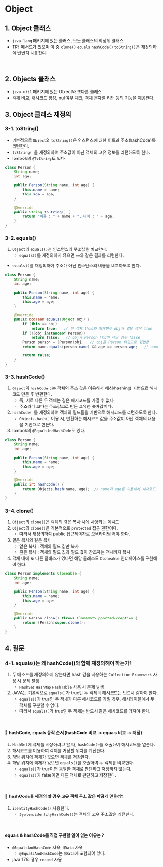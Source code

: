 # Object

## 1. Object 클래스

- `java.lang` 패키지에 있는 클래스, 모든 클래스의 최상위 클래스
- 11개 메서드가 있으며 이 중 `clone()` `equals` `hashCode()` `toString()`은 재정의하여 빈번히 사용한다.

<br />

## 2. Objects 클래스

- `java.util` 패키지에 있는 Object와 또다른 클래스
- 객체 비교, 해시코드 생성, null여부 체크, 객체 문자열 리턴 등의 기능을 제공한다.

## 3. Object 클래스 재정의

### 3-1. toString()

- 기본적으로 `Object`의 `toString()`은 인스턴스에 대한 이름과 주소(hashCode)를 리턴한다.
- `toString()`을 재정의하여 주소값이 아닌 객체의 고유 정보를 리턴하도록 한다.
- lombok의 `@ToString`도 있다.

```java
class Person {
	String name;
	int age;

	public Person(String name, int age) {
		this.name = name;
		this.age = age;
	}

	@Override
	public String toString() {
		return "이름 : " + name + ", 나이 : " + age;
	}
}
```

### 3-2. equals()

1. `Object`의 `equals()`는 인스턴스의 주소값을 비교한다.
    - `equals()`를 재정의하지 않으면 `==`와 같은 결과를 리턴한다.

- `equals()`를 재정의하여 주소가 아닌 인스턴스의 내용을 비교하도록 한다.

```java
class Person {
	String name;
	int age;

	public Person(String name, int age) {
		this.name = name;
		this.age = age;
	}

	@Override
	public boolean equals(Object obj) {
		if (this == obj)
			return true;   // 현 객체 this와 매개변수 obj가 같을 경우 true
		if (!(obj instanceof Person))
			return false;   // obj가 Person 타입이 아닐 경우 false
		Person person = (Person)obj;   // obj를 Person 타입으로 형변환
		return name.equals(person.name) && age == person.age;   // name과 age가 같을 경우 true

		return false;
	}
}
```

### 3-3. hashCode()

1. `Object`의 `hashCode()`는 객체의 주소 값을 이용해서 해싱(hashing) 기법으로 해시코드 만든 후 반환한다.
    - 즉, 서로 다른 두 객체는 같은 해시코드를 가질 수 없다.
    - 주소라기 보다는 주소값으로 만든 고유한 숫자값이다.
2. `hashCode()`를 재정의하여 객체의 필드들을 기반으로 해시코드를 리턴하도록 한다.
    - `Objects.hash()` 이용 시, 반환하는 해시코드 값을 주소값이 아닌 객체의 내용을 기반으로 만든다.
3. lombok의 `@EqualsAndHashCode`도 있다.

```java
class Person {
	String name;
	int age;

	public Person(String name, int age) {
		this.name = name;
		this.age = age;
	}

	@Override
	public int hashCode() {
		return Objects.hash(name, age);  // name과 age를 이용해서 해시코드 생성
	}
}
```

### 3-4. clone()

1. `Object`의 `clone()`은 객체의 깊은 복사 시에 사용되는 메서드
2. `Object`의 `clone()`은 기본적으로 `protected` 접근 권한이다.
    - 따라서 재정의하여 public 접근제어자로 오버라이딩 해야 한다.
3. 얕은 복사와 깊은 복사
    - 얕은 복사 : 객체의 필드 값만 복사
    - 깊은 복사 : 객체의 필드 값과 필드 값이 참조하는 객체까지 복사
4. 객체 내에 또 다른 클래스가 있다면 해당 클래스도 `Cloneable` 인터페이스를 구현해야 한다.

```java
class Person implements Cloneable {
	String name;
	int age;

	public Person(String name, int age) {
		this.name = name;
		this.age = age;
	}

	@Override
	public Person clone() throws CloneNotSupportedException {
		return (Person)super.clone();
	}
}
```

## 4. 질문

### 4-1. equals()는 왜 hashCode()와 함께 재정의해야 하는가?

1. 두 메소드를 재정의하지 않는다면 hash 값을 사용하는 `Collection Framework` 사용 시 문제 발생
    - `HashSet` `HashMap` `HashTable` 사용 시 문제 발생
2. JAVA는 기본적으로 `equals()`가 true인 두 객체의 해시코드는 반드시 같아야 한다.
    - `equals()`가 true인 두 객체가 다른 해시코드를 가질 경우, 해시테이블에서 두 객체를 구분할 수 없다.
    - 따라서 `equals()`가 true인 두 객체는 반드시 같은 해시코드를 가져야 한다.

<br />

#### 🔵 hashCode, equals 동작 순서 (hashCode 비교 -> equals 비교 -> 저장)

1. `HashSet`에 객체를 저장하려고 할 때, `hashCode()`를 호출하여 해시코드를 얻는다.
2. 해시코드를 이용하여 객체를 저장할 위치를 계산한다.
3. 해당 위치에 객체가 없으면 객체를 저장한다.
4. 해당 위치에 객체가 있으면 `equals()`를 호출하여 두 객체를 비교한다.
    - `equals()`가 true이면 동일한 객체로 판단하고 저장하지 않는다.
    - `equals()`가 false이면 다른 객체로 판단하고 저장한다.

<br />

#### 🔵 hashCode를 재정의 할 경우 고유 객체 주소 값은 어떻게 얻을까?

1. `identityHashCode()` 사용한다.
    - `System.identityHashCode()`는 객체의 고유 주소값을 리턴한다.

<br />

#### equals & hashCode를 직접 구현할 일이 없는 이유는 ?
- `@EqualsAndHashCode` 사용, `@Data` 사용
  - `@EqualsAndHashCode`는 `@Data`에 포함되어 있다.
- java 17의 경우 `record` 사용



